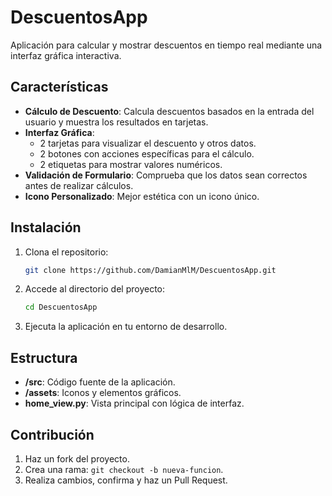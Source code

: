 # DescuentosApp

Aplicación para calcular y mostrar descuentos en tiempo real mediante una interfaz gráfica interactiva.

## Características

- **Cálculo de Descuento**: Calcula descuentos basados en la entrada del usuario y muestra los resultados en tarjetas.
- **Interfaz Gráfica**:
  - 2 tarjetas para visualizar el descuento y otros datos.
  - 2 botones con acciones específicas para el cálculo.
  - 2 etiquetas para mostrar valores numéricos.
- **Validación de Formulario**: Comprueba que los datos sean correctos antes de realizar cálculos.
- **Icono Personalizado**: Mejor estética con un icono único.

## Instalación

1. Clona el repositorio:
    ```bash
    git clone https://github.com/DamianMlM/DescuentosApp.git
    ```
2. Accede al directorio del proyecto:
    ```bash
    cd DescuentosApp
    ```

3. Ejecuta la aplicación en tu entorno de desarrollo.

## Estructura

- **/src**: Código fuente de la aplicación.
- **/assets**: Iconos y elementos gráficos.
- **home_view.py**: Vista principal con lógica de interfaz.

## Contribución

1. Haz un fork del proyecto.
2. Crea una rama: `git checkout -b nueva-funcion`.
3. Realiza cambios, confirma y haz un Pull Request.
